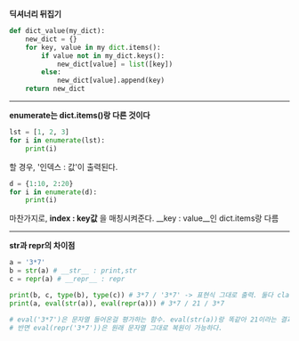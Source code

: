 __딕셔너리 뒤집기__

```python
def dict_value(my_dict):
    new_dict = {}
    for key, value in my dict.items():
        if value not in my_dict.keys():
            new_dict[value] = list([key])
        else:
            new_dict[value].append(key)
    return new_dict
```

-----------------------

__enumerate는 dict.items()랑 다른 것이다__

```python
lst = [1, 2, 3]
for i in enumerate(lst):
    print(i)
```

할 경우, '인덱스 : 값'이 출력된다.

```python
d = {1:10, 2:20}
for i in enumerate(d):
    print(i)
```

마찬가지로, __index : key값__ 을 매칭시켜준다. __key : value__인 dict.items랑 다름

-------------

__str과 repr의 차이점__

```python
a = '3*7'
b = str(a) # __str__ : print,str
c = repr(a) # __repr__ : repr

print(b, c, type(b), type(c)) # 3*7 / '3*7' -> 표현식 그대로 출력. 둘다 class'str'
print(a, eval(str(a)), eval(repr(a))) # 3*7 / 21 / 3*7

# eval('3*7')은 문자열 들어온걸 평가하는 함수. eval(str(a))랑 똑같아 21이라는 결과 반환
# 반면 eval(repr('3*7'))은 원래 문자열 그대로 복원이 가능하다.
```

